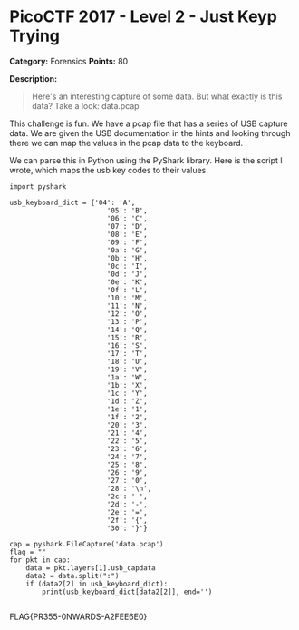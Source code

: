 # PicoCTF 2017 - Level 2 - Just Keyp Trying

**Category:** Forensics **Points:** 80

**Description:**

> Here's an interesting capture of some data. But what exactly is this data? Take a look:
> data.pcap

This challenge is fun. We have a pcap file that has a series of USB capture data. We are
given the USB documentation in the hints and looking through there we can map the
values in the pcap data to the keyboard.

We can parse this in Python using the PyShark library. Here is the script I wrote, which
maps the usb key codes to their values. 

```
import pyshark

usb_keyboard_dict = {'04': 'A',
						'05': 'B',
						'06': 'C',
						'07': 'D',
						'08': 'E',
						'09': 'F',
						'0a': 'G',
						'0b': 'H',
						'0c': 'I',
						'0d': 'J',
						'0e': 'K',
						'0f': 'L',
						'10': 'M',
						'11': 'N',
						'12': 'O',
						'13': 'P',
						'14': 'Q',
						'15': 'R',
						'16': 'S',
						'17': 'T',
						'18': 'U',
						'19': 'V',
						'1a': 'W',
						'1b': 'X',
						'1c': 'Y',
						'1d': 'Z',
						'1e': '1',
						'1f': '2',
						'20': '3',
						'21': '4',
						'22': '5',
						'23': '6',
						'24': '7',
						'25': '8',
						'26': '9',
						'27': '0',
						'28': '\n',
						'2c': ' ',
						'2d': '-',
						'2e': '=',
						'2f': '{',
						'30': '}'}

cap = pyshark.FileCapture('data.pcap')
flag = ""
for pkt in cap:
	data = pkt.layers[1].usb_capdata
	data2 = data.split(":")
	if (data2[2] in usb_keyboard_dict):
		print(usb_keyboard_dict[data2[2]], end='')
			
```

FLAG{PR355-0NWARDS-A2FEE6E0}